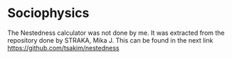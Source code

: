 # Sociophysics
 
The Nestedness calculator was not done by me. It was extracted from the repository done by STRAKA, Mika J. This can be found in the next link https://github.com/tsakim/nestedness
